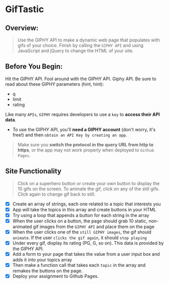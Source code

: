 # GifTastic

## Overview:

> Use the GIPHY API to make a dynamic web page that populates with gifs of your choice. Finish by calling the `GIPHY API` and using JavaScript and jQuery to change the HTML of your site.

## Before You Begin:

Hit the GIPHY API. Fool around with the GIPHY API. Giphy API. Be sure to read about these GIPHY parameters (hint, hint):
* q
* limit
* rating

Like many `APIs`, `GIPHY` requires developers to use a `key` to **access their API data**. 
* To use the GIPHY API, you'll **need a GIPHY account** (don't worry, it's free!) and then `obtain an API Key by creating an app`.
    
> Make sure you **switch the protocol in the query URL from http to https**, or the app may not work properly when deployed to `Github Pages`.

## Site Functionality

> Click on a superhero button or create your own button to display the 10 gifs on the screen. To animate the gif, click on any of the still gifs. Click again to change gif back to still.

   - [x] Create an array of strings, each one related to a topic that interests you
   - [x] App will take the topics in this array and create buttons in your HTML
   - [x] Try using a loop that appends a button for each string in the array
   - [x] When the user clicks on a button, the page should grab 10 static, non-animated gif images from the `GIPHY API` and place them on the page
   - [x] When the user clicks one of the `still GIPHY images`, the gif should `animate`. If the user `clicks the gif again`, it should `stop playing`
   - [x] Under every gif, display its rating (PG, G, so on). This data is provided by the GIPHY API.
   - [x] Add a form to your page that takes the value from a user input box and adds it into your topics array
   - [x] Then make a function call that takes each `topic` in the array and remakes the buttons on the page.
   - [x] Deploy your assignment to Github Pages.
